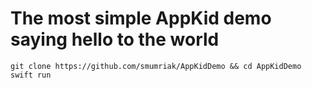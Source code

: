 # The most simple AppKid demo saying hello to the world
```
git clone https://github.com/smumriak/AppKidDemo && cd AppKidDemo
swift run
```
